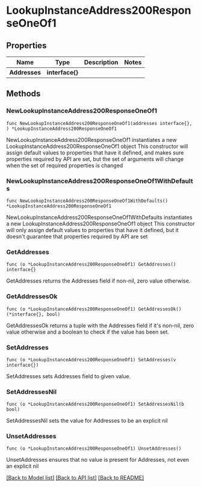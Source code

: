 # LookupInstanceAddress200ResponseOneOf1

## Properties

Name | Type | Description | Notes
------------ | ------------- | ------------- | -------------
**Addresses** | **interface{}** |  | 

## Methods

### NewLookupInstanceAddress200ResponseOneOf1

`func NewLookupInstanceAddress200ResponseOneOf1(addresses interface{}, ) *LookupInstanceAddress200ResponseOneOf1`

NewLookupInstanceAddress200ResponseOneOf1 instantiates a new LookupInstanceAddress200ResponseOneOf1 object
This constructor will assign default values to properties that have it defined,
and makes sure properties required by API are set, but the set of arguments
will change when the set of required properties is changed

### NewLookupInstanceAddress200ResponseOneOf1WithDefaults

`func NewLookupInstanceAddress200ResponseOneOf1WithDefaults() *LookupInstanceAddress200ResponseOneOf1`

NewLookupInstanceAddress200ResponseOneOf1WithDefaults instantiates a new LookupInstanceAddress200ResponseOneOf1 object
This constructor will only assign default values to properties that have it defined,
but it doesn't guarantee that properties required by API are set

### GetAddresses

`func (o *LookupInstanceAddress200ResponseOneOf1) GetAddresses() interface{}`

GetAddresses returns the Addresses field if non-nil, zero value otherwise.

### GetAddressesOk

`func (o *LookupInstanceAddress200ResponseOneOf1) GetAddressesOk() (*interface{}, bool)`

GetAddressesOk returns a tuple with the Addresses field if it's non-nil, zero value otherwise
and a boolean to check if the value has been set.

### SetAddresses

`func (o *LookupInstanceAddress200ResponseOneOf1) SetAddresses(v interface{})`

SetAddresses sets Addresses field to given value.


### SetAddressesNil

`func (o *LookupInstanceAddress200ResponseOneOf1) SetAddressesNil(b bool)`

 SetAddressesNil sets the value for Addresses to be an explicit nil

### UnsetAddresses
`func (o *LookupInstanceAddress200ResponseOneOf1) UnsetAddresses()`

UnsetAddresses ensures that no value is present for Addresses, not even an explicit nil

[[Back to Model list]](../README.md#documentation-for-models) [[Back to API list]](../README.md#documentation-for-api-endpoints) [[Back to README]](../README.md)


